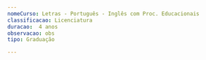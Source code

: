 ```yaml
---
nomeCurso: Letras - Português - Inglês com Proc. Educacionais 
classificacao: Licenciatura 
duracao:  4 anos 
observacao: obs
tipo: Graduação 

---
```



